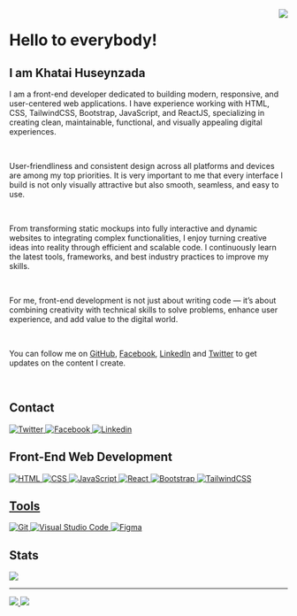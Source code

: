 <img align="right" src="https://komarev.com/ghpvc/?username=bilgegates&label=Profile%20views&color=green&style=flat">
<h1 align="left">Hello to everybody!</h2>
<h2>I am Khatai Huseynzada</h2>
<p>
I am a front-end developer dedicated to building modern, responsive, and user-centered web applications. I have experience working with HTML, CSS, TailwindCSS, Bootstrap, JavaScript, and ReactJS, specializing in creating clean, maintainable, functional, and visually appealing digital experiences.
</p>
</br>
<p>
User-friendliness and consistent design across all platforms and devices are among my top priorities. It is very important to me that every interface I build is not only visually attractive but also smooth, seamless, and easy to use.
</p>
</br>
<p>
From transforming static mockups into fully interactive and dynamic websites to integrating complex functionalities, I enjoy turning creative ideas into reality through efficient and scalable code. I continuously learn the latest tools, frameworks, and best industry practices to improve my skills.
</p>
</br>
<p>
For me, front-end development is not just about writing code — it’s about combining creativity with technical skills to solve problems, enhance user experience, and add value to the digital world.
</p>
</br>
<p>
You can follow me on <a href="https://github.com/BilgeGates/">GitHub</a>, <a href="https://www.facebook.com/profile.php?id=100091496015332">Facebook</a>, <a href="https://www.linkedin.com/in/khatai-huseynzade-464730289/">LinkedIn</a> and <a href="https://www.twitter.com/developerkhatai">Twitter</a> to get updates on the content I create.
</p>
<br>
<h2>Contact</h2>
<a href="https://www.twitter.com/developerkhatai" target="_blank">
<img src="https://img.shields.io/badge/twitter-blue.svg?style=for-the-badge&logo=twitter&logoColor=white" alt="Twitter">
</a>
 <a href="https://www.facebook.com/profile.php?id=100091496015332" target="_blank" >
<img src="https://img.shields.io/badge/facebook-white.svg?style=for-the-badge&logo=facebook&logoColor=blue" alt="Facebook">
</a>
 <a href="https://www.linkedin.com/in/khatai-huseynzade-464730289/" target="_blank" >
<img src="https://img.shields.io/badge/linkedin-blue.svg?style=for-the-badge&logo=linkedin&logoColor=white" alt="Linkedin">
</a>
<br>
<h2>Front-End Web Development</h2>
<a href="https://www.w3schools.com/html/default.asp" target="_blank">
<img src="https://img.shields.io/badge/html-%23E34F26.svg?style=for-the-badge&logo=html5&logoColor=white" alt="HTML">
</a>
<a href="https://www.w3schools.com/css/default.asp" target="_blank">
<img src="https://img.shields.io/badge/css-%231572B6.svg?style=for-the-badge&logo=css3&logoColor=white" alt="CSS"> 
</a>
<a href="https://www.w3schools.com/js/default.asp" target="_blank">
<img src="https://img.shields.io/badge/javascript-%23323330.svg?style=for-the-badge&logo=javascript&logoColor=%23F7DF1E" alt="JavaScript">
</a>
<a href="https://react.dev/" target="_blank">
<img src="https://img.shields.io/badge/react-%2320232a.svg?style=for-the-badge&logo=react&logoColor=%2361DAFB" alt="React">
</a>
<a href="https://getbootstrap.com" target="_blank">
<img src="https://img.shields.io/badge/bootstrap-%23563D7C.svg?style=for-the-badge&logo=bootstrap&logoColor=white" alt="Bootstrap">
</a>
<a href="https://tailwindcss.com/" target="_blank">
<img src="https://img.shields.io/badge/tailwindcss-%2338B2AC.svg?style=for-the-badge&logo=tailwind-css&logoColor=white" alt="TailwindCSS">
<h2>Tools</h2>
<a href="https://git-scm.com" target="_blank">
<img src="https://img.shields.io/badge/git-%231572B6.svg?style=for-the-badge&logo=git&logoColor=white" alt="Git">
</a>
<a href="https://code.visualstudio.com" target="_blank">
<img src="https://img.shields.io/badge/Visual-Studio%23.svg?style=for-the-badge&logo=Visual-Studio&logoColor=white" alt="Visual Studio Code">
</a>
<a href="https://www.figma.com" target="_blank">
<img src="https://img.shields.io/badge/figma-%23F24E1E.svg?style=for-the-badge&logo=figma&logoColor=white" alt="Figma">
</a>
<br>
<h2>Stats</h1>
<a href="https://github.com/BilgeGates">
<img src="http://github-profile-summary-cards.vercel.app/api/cards/profile-details?username=BilgeGates&theme=github_dark" />
</a>
<hr>
<a href="https://github.com/BilgeGates">
<img src="https://github-readme-stats.vercel.app/api?username=BilgeGates&theme=github_dark&show_icons=true&locale=en"/>
</a>
<a href="https://www.github.com/BilgeGates">
<img src="http://github-profile-summary-cards.vercel.app/api/cards/repos-per-language?username=BilgeGates&theme=github_dark">
</a>
